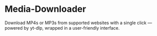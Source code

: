 # Media-Downloader
Download MP4s or MP3s from supported websites with a single click — powered by yt-dlp, wrapped in a user-friendly interface.

